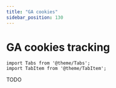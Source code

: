 ```yaml
---
title: "GA cookies"
sidebar_position: 130
---
```


# GA cookies tracking

```mdx-code-block
import Tabs from '@theme/Tabs';
import TabItem from '@theme/TabItem';
```

TODO
